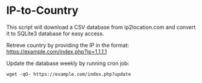 # IP-to-Country

This script will download a CSV database from ip2location.com and convert it to SQLite3 database for easy access.

Retreve country by providing the IP in the format: https://example.com/index.php?ip=1.1.1.1

Update the database weekly by running cron job:

```
wget -qO- https://example.com/index.php?update
```
